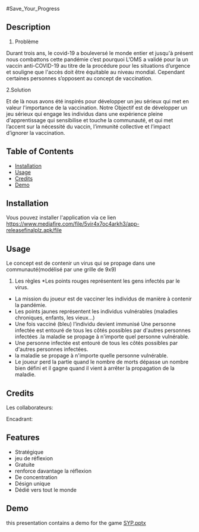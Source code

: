 #Save_Your_Progress

## Description

1. Problème

Durant trois ans, le covid-19 a bouleversé le monde entier et jusqu'à présent nous combattons cette pandémie c’est pourquoi L’OMS a validé pour la un vaccin anti-COVID-19 au titre de la procédure pour les situations d’urgence et souligne que l'accès doit être équitable au niveau mondial. Cependant certaines personnes s’opposent au concept de vaccination. 

2.Solution

Et de là nous avons été inspirés pour développer un jeu sérieux qui met en valeur l'importance de la vaccination. Notre Objectif est de développer un jeu sérieux qui engage les individus dans une expérience pleine d'apprentissage qui sensibilise et touche la communauté, et qui met l’accent sur la nécessité du vaccin, l’immunité collective et l’impact d’ignorer la vaccination.

## Table of Contents

- [Installation](#installation)
- [Usage](#usage)
- [Credits](#credits)
- [Demo](#Demo)

## Installation

Vous pouvez installer l'application via ce lien
https://www.mediafire.com/file/5vir4x7oc4arkh3/app-releasefinalplz.apk/file

## Usage
 Le concept est de contenir un virus qui se propage dans une communauté(modélisé par une grille de 9x9) 
 1. Les règles
 *Les points rouges représentent les gens infectés par le virus.
 * La mission du joueur est de vacciner les individus de manière à contenir la pandémie.    
 * Les points jaunes représentent les individus vulnérables (maladies chroniques, enfants, les vieux...)
 * Une fois vacciné (bleu) l’individu devient immunisé Une personne infectée est entouré de tous les côtés possibles par d'autres personnes infectées  .la maladie se propage à n'importe quel personne vulnérable.
 * Une personne infectée est entouré de tous les côtés possibles par d'autres personnes infectées.
 * la maladie se propage à n'importe quelle personne vulnérable.
 * Le joueur perd la partie quand le nombre de morts dépasse un nombre bien défini et il gagne quand il vient à arrêter la propagation de la maladie.
 

## Credits

Les collaborateurs:


Encadrant:


## Features

 * Stratégique
 * jeu de réflexion
 * Gratuite
 * renforce davantage la réflexion
 * De concentration 
 * Désign unique
 * Dédié vers tout le monde

## Demo
this presentation contains a demo for the game
[SYP.pptx](https://github.com/ghofffra/syp/files/8651555/SYP.pptx)
